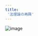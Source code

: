 ```yaml
---
title:
 '法理論の再興'
---
```


![image](https://images-fe.ssl-images-amazon.com/images/I/41QVgQDyiiL._SY291_BO1,204,203,200_QL40_ML2_.jpg)

